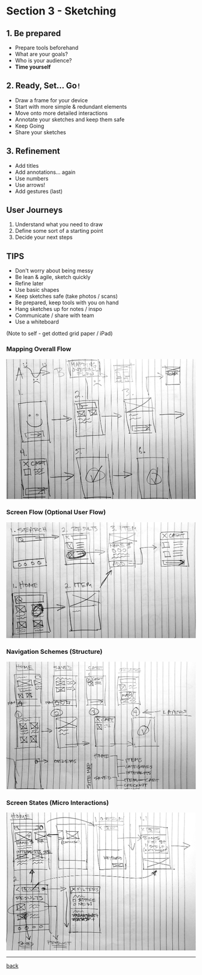 # Section 3 - Sketching

## 1. Be prepared

- Prepare tools beforehand
- What are your goals?
- Who is your audience?
- **Time yourself**

## 2. Ready, Set... Go`!`

- Draw a frame for your device
- Start with more simple & redundant elements
- Move onto more detailed interactions
- Annotate your sketches and keep them safe
- Keep Going
- Share your sketches

## 3. Refinement

- Add titles
- Add annotations... again
- Use numbers
- Use arrows!
- Add gestures (last)

## User Journeys

1. Understand what you need to draw
2. Define some sort of a starting point
3. Decide your next steps

## TIPS

- Don't worry about being messy
- Be lean & agile, sketch quickly
- Refine later
- Use basic shapes
- Keep sketches safe (take photos / scans)
- Be prepared, keep tools with you on hand
- Hang sketches up for notes / inspo
- Communicate / share with team
- Use a whiteboard

(Note to self - get dotted grid paper / iPad)

### Mapping Overall Flow

![Map Flow](../img/sketch-map-flow.jpg)

### Screen Flow (Optional User Flow)

![Screen Flow](../img/sketch-screen-flow.jpg)

### Navigation Schemes (Structure)

![Nav Schemes](../img/sketch-nav-schemes.jpg)

### Screen States (Micro Interactions)

![Screen States](../img/sketch-screen-states.jpg)

- - -

[back](../README.md)
